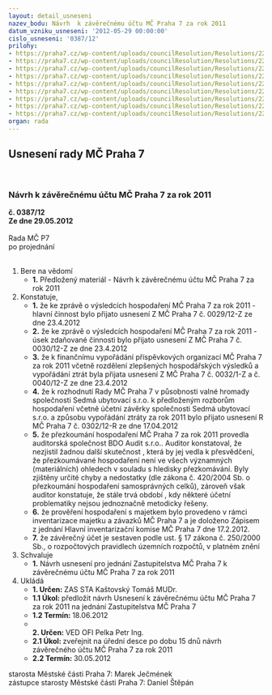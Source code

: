 ```yaml
---
layout: detail_usneseni
nazev_bodu: Návrh  k závěrečnému účtu MČ Praha 7 za rok 2011
datum_vzniku_usneseni: '2012-05-29 00:00:00'
cislo_usneseni: '0387/12'
prilohy:
- https://praha7.cz/wp-content/uploads/councilResolution/Resolutions/22803/30-12-usnesen%c3%ad_ke_zpr%c3%a1v%c4%9b_o_v%c3%bdsledku_hosp_m%c4%8dp7_2011_-h%c4%8d.doc
- https://praha7.cz/wp-content/uploads/councilResolution/Resolutions/22803/30-12-usneseni_zmc__32-2012_k_fin_vypor_po_m%c4%8dp7_2011.doc
- https://praha7.cz/wp-content/uploads/councilResolution/Resolutions/22803/30-12-usneseni_m%c4%8dp7_vyporadani_kc_vltavska2011.doc
- https://praha7.cz/wp-content/uploads/councilResolution/Resolutions/22803/30-12-usnes_zm%c4%8d_vysle_hosp_2011_zdanovana_cinnost.doc
- https://praha7.cz/wp-content/uploads/councilResolution/Resolutions/22803/30-12-sedma_ubyt_hosp_2011.doc
- https://praha7.cz/wp-content/uploads/councilResolution/Resolutions/22803/30-12-vyporadani_hospodareni_2011.pdf
- https://praha7.cz/wp-content/uploads/councilResolution/Resolutions/22803/30-12-audit_zpr%c3%a1va_bdo_2011zkracena.doc
- https://praha7.cz/wp-content/uploads/councilResolution/Resolutions/22803/30-12-inventarizace2011.pdf
- https://praha7.cz/wp-content/uploads/councilResolution/Resolutions/22803/30-12-n%c3%a1vrh_usnesen%c3%ad_zm%c4%8d_zaver_ucet_2011.doc
organ: rada
---
```

<div id="ucUsn_pList" class="usn">
	<span><h2>Usnesení rady MČ Praha 7 </h2>
<br></span><div class="standBody">
<span><h3>Návrh  k závěrečnému účtu MČ Praha 7 za rok 2011</h3></span><div class="center">
		<strong>č. 0387/12</strong><br>
	</div>
<div class="center">
		<strong>Ze dne 29.05.2012</strong><br><br>
	</div>Rada MČ P7<br> po projednání<br><br><ol>
<li>Bere na vědomí<ul><li>
<strong>1.</strong> Předložený materiál - Návrh k závěrečnému účtu MČ Praha 7 za rok 2011</li></ul>
</li>
<li>Konstatuje,<ul>
<li>
<strong>1.</strong> že ke zprávě o výsledcích hospodaření MČ Praha 7 za rok 2011 - hlavní činnost bylo přijato usnesení Z MČ Praha 7 č. 0029/12-Z ze dne 23.4.2012</li>
<li>
<strong>2.</strong> že ke zprávě o výsledcích hospodaření MČ Praha 7 za rok 2011 - úsek zdaňované činnosti bylo přijato usnesení Z MČ Praha 7 č. 0030/12-Z ze dne 23.4.2012</li>
<li>
<strong>3.</strong> že k finančnímu vypořádání příspěvkových organizací MČ Praha 7 za rok 2011 včetně rozdělení zlepšených hospodářských výsledků a vypořádání ztrát byla přijata usnesení Z MČ Praha 7 č. 0032/1-Z a č. 0040/12-Z ze dne 23.4.2012</li>
<li>
<strong>4.</strong> že k rozhodnutí Rady MČ Praha 7 v působnosti valné hromady společnosti Sedmá ubytovací s.r.o. k předloženým rozborům hospodaření včetně účetní závěrky společnosti Sedmá ubytovací s.r.o. a způsobu vypořádání ztráty za rok 2011 bylo přijato usnesení R MČ Praha 7 č. 0302/12-R ze dne 17.04.2012</li>
<li>
<strong>5.</strong> že přezkoumání hospodaření MČ Praha 7 za rok 2011 provedla auditorská společnost BDO Audit s.r.o.. Auditor konstatoval, že nezjistil žadnou další skutečnost , která by jej vedla k přesvědčení, že přezkoumávané hospodaření není ve všech významných (materiálních) ohledech v souladu s hledisky přezkomávání. Byly zjištěny určité chyby a nedostatky (dle zákona č. 420/2004 Sb. o přezkoumání hospodaření samosprávných celků), zároveň však auditor konstatuje, že stále trvá období , kdy některé účetní problematiky nejsou jednoznačně metodicky řešeny.</li>
<li>
<strong>6.</strong> že prověření hospodaření s majetkem bylo provedeno v rámci inventarizace majetku a závazků MČ Praha 7 a je doloženo Zápisem z jednání Hlavní inventarizační komise MČ Praha 7 dne 17.2.2012.</li>
<li>
<strong>7.</strong> že závěrečný účet je sestaven podle ust. § 17 zákona č. 250/2000 Sb., o rozpočtových pravidlech územních rozpočtů, v platném znění</li>
</ul>
</li>
<li>Schvaluje<ul><li>
<strong>1.</strong> Návrh usnesení pro jednání Zastupitelstva MČ Praha 7 k závěrečnému účtu MČ Praha 7 za rok 2011</li></ul>
</li>
<li>Ukládá<ul>
<li>
<strong>1. Určen: </strong>ZAS STA Kaštovský Tomáš MUDr.</li>
<li>
<strong>1.1 Úkol: </strong>předložit návrh Usnesení k závěrečnému účtu MČ Praha 7 za rok 2011 na jednání Zastupitelstva MČ Praha 7</li>
<li>
<strong>1.2 Termín: </strong>18.06.2012</li>
<li>
<strong><br>2. Určen: </strong>VED OFI Pelka Petr Ing.</li>
<li>
<strong>2.1 Úkol: </strong>zveřejnit na úřední desce po dobu 15 dnů návrh závěrečného účtu MČ Praha 7 za rok 2011</li>
<li>
<strong>2.2 Termín: </strong>30.05.2012</li>
</ul>
</li>
</ol>starosta Městské části Praha 7: Marek Ječmének<br>zástupce starosty Městské části Praha 7: Daniel Štěpán 
</div>
</div>